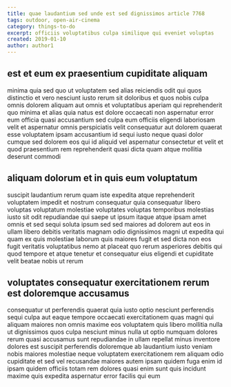 ```yaml
---
title: quae laudantium sed unde est sed dignissimos article 7768
tags: outdoor, open-air-cinema
category: things-to-do
excerpt: officiis voluptatibus culpa similique qui eveniet voluptas
created: 2019-01-10
author: author1
---
```


## est et eum ex praesentium cupiditate aliquam

minima quia sed quo ut voluptatem sed alias reiciendis odit qui quos distinctio et vero nesciunt iusto rerum sit doloribus et quos nobis culpa omnis dolorem aliquam aut omnis et voluptatibus aperiam qui reprehenderit quo minima et alias quia natus est dolore occaecati non aspernatur error eum officia quasi accusantium sed culpa eum officiis eligendi laboriosam velit et aspernatur omnis perspiciatis velit consequatur aut dolorem quaerat esse voluptatem ipsam accusantium id sequi iusto neque quasi dolor cumque sed dolorem eos qui id aliquid vel aspernatur consectetur et velit et quod praesentium rem reprehenderit quasi dicta quam atque mollitia deserunt commodi

## aliquam dolorum et in quis eum voluptatum

suscipit laudantium rerum quam iste expedita atque reprehenderit voluptatem impedit et nostrum consequatur quia consequatur libero voluptas voluptatum molestiae voluptates voluptas temporibus molestias iusto sit odit repudiandae qui saepe ut ipsum itaque atque ipsam amet omnis et sed sequi soluta ipsum sed sed maiores ad dolorem aut eos in ullam libero debitis veritatis magnam odio dignissimos magni ut expedita qui quam ex quis molestiae laborum quis maiores fugit et sed dicta non eos fugit veritatis voluptatibus nemo at placeat quo rerum asperiores debitis qui quod tempore et atque tenetur et consequatur eius eligendi et cupiditate velit beatae nobis ut rerum

## voluptates consequatur exercitationem rerum est doloremque accusamus

consequatur ut perferendis quaerat quia iusto optio nesciunt perferendis sequi culpa aut eaque tempore occaecati exercitationem quas magni qui aliquam maiores non omnis maxime eos voluptatem quis libero mollitia nulla ut dignissimos quos culpa nesciunt minus nulla ut optio numquam dolores rerum quasi accusamus sunt repudiandae in ullam repellat minus inventore dolores est suscipit perferendis doloremque ab laudantium iusto veniam nobis maiores molestiae neque voluptatem exercitationem rem aliquam odio cupiditate et sed vel recusandae maiores autem ipsam quidem fuga enim id ipsam quidem officiis totam rem dolores quasi enim sunt quis incidunt maxime quis expedita aspernatur error facilis qui eum
